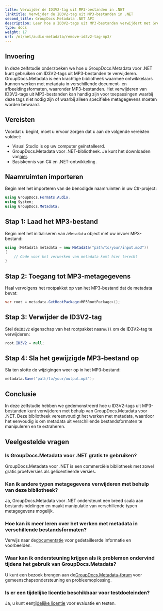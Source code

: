 ```yaml
---
title: Verwijder de ID3V2-tag uit MP3-bestanden in .NET
linktitle: Verwijder de ID3V2-tag uit MP3-bestanden in .NET
second_title: GroupDocs.Metadata .NET API
description: Leer hoe u ID3V2-tags uit MP3-bestanden verwijdert met GroupDocs.Metadata voor .NET. Beheer metadata in uw C#-projecten efficiënt.
type: docs
weight: 17
url: /nl/net/audio-metadata/remove-id3v2-tag-mp3/
---
```

## Invoering
In deze zelfstudie onderzoeken we hoe u GroupDocs.Metadata voor .NET kunt gebruiken om ID3V2-tags uit MP3-bestanden te verwijderen. GroupDocs.Metadata is een krachtige bibliotheek waarmee ontwikkelaars kunnen werken met metadata in verschillende document- en afbeeldingsformaten, waaronder MP3-bestanden. Het verwijderen van ID3V2-tags uit MP3-bestanden kan handig zijn voor toepassingen waarbij deze tags niet nodig zijn of waarbij alleen specifieke metagegevens moeten worden bewaard.
## Vereisten
Voordat u begint, moet u ervoor zorgen dat u aan de volgende vereisten voldoet:
- Visual Studio is op uw computer geïnstalleerd.
-  GroupDocs.Metadata voor .NET-bibliotheek. Je kunt het downloaden van[hier](https://releases.groupdocs.com/metadata/net/).
- Basiskennis van C# en .NET-ontwikkeling.

## Naamruimten importeren
Begin met het importeren van de benodigde naamruimten in uw C#-project:
```csharp
using GroupDocs.Formats.Audio;
using System;
using GroupDocs.Metadata;
```
## Stap 1: Laad het MP3-bestand
 Begin met het initialiseren van a`Metadata` object met uw invoer MP3-bestand:
```csharp
using (Metadata metadata = new Metadata("path/to/your/input.mp3"))
{
    // Code voor het verwerken van metadata komt hier terecht
}
```
## Stap 2: Toegang tot MP3-metagegevens
Haal vervolgens het rootpakket op van het MP3-bestand dat de metadata bevat:
```csharp
var root = metadata.GetRootPackage<MP3RootPackage>();
```
## Stap 3: Verwijder de ID3V2-tag
 Stel de`ID3V2` eigenschap van het rootpakket naar`null` om de ID3V2-tag te verwijderen:
```csharp
root.ID3V2 = null;
```
## Stap 4: Sla het gewijzigde MP3-bestand op
Sla ten slotte de wijzigingen weer op in het MP3-bestand:
```csharp
metadata.Save("path/to/your/output.mp3");
```

## Conclusie
In deze zelfstudie hebben we gedemonstreerd hoe u ID3V2-tags uit MP3-bestanden kunt verwijderen met behulp van GroupDocs.Metadata voor .NET. Deze bibliotheek vereenvoudigt het werken met metadata, waardoor het eenvoudig is om metadata uit verschillende bestandsformaten te manipuleren en te extraheren.

## Veelgestelde vragen
### Is GroupDocs.Metadata voor .NET gratis te gebruiken?
GroupDocs.Metadata voor .NET is een commerciële bibliotheek met zowel gratis proefversies als gelicentieerde versies.
### Kan ik andere typen metagegevens verwijderen met behulp van deze bibliotheek?
Ja, GroupDocs.Metadata voor .NET ondersteunt een breed scala aan bestandsindelingen en maakt manipulatie van verschillende typen metagegevens mogelijk.
### Hoe kan ik meer leren over het werken met metadata in verschillende bestandsformaten?
 Verwijs naar de[documentatie](https://reference.groupdocs.com/metadata/net/) voor gedetailleerde informatie en voorbeelden.
### Waar kan ik ondersteuning krijgen als ik problemen ondervind tijdens het gebruik van GroupDocs.Metadata?
 U kunt een bezoek brengen aan de[GroupDocs.Metadata-forum](https://forum.groupdocs.com/c/metadata/14) voor gemeenschapsondersteuning en probleemoplossing.
### Is er een tijdelijke licentie beschikbaar voor testdoeleinden?
Ja, u kunt een[tijdelijke licentie](https://purchase.groupdocs.com/temporary-license/) voor evaluatie en testen.